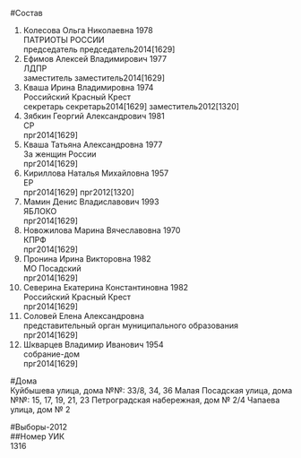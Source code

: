 #Состав  
1. Колесова Ольга Николаевна 1978  
    ПАТРИОТЫ РОССИИ  
    председатель председатель2014[1629]  
2. Ефимов Алексей Владимирович 1977  
    ЛДПР  
    заместитель заместитель2014[1629]  
3. Кваша Ирина Владимировна 1974  
    Российский Красный Крест  
    секретарь секретарь2014[1629] заместитель2012[1320]  
4. Зябкин Георгий Александрович 1981  
    СР  
    прг2014[1629]  
5. Кваша Татьяна Александровна 1977  
    За женщин России  
    прг2014[1629]  
6. Кириллова Наталья Михайловна 1957  
    ЕР  
    прг2014[1629] прг2012[1320]  
7. Мамин Денис Владиславович 1993  
    ЯБЛОКО  
    прг2014[1629]  
8. Новожилова Марина Вячеславовна 1970  
    КПРФ  
    прг2014[1629]  
9. Пронина Ирина Викторовна 1982  
    МО Посадский  
    прг2014[1629]  
10. Северина Екатерина Константиновна 1982  
    Российский Красный Крест  
    прг2014[1629]  
11. Соловей Елена Александровна  
    представительный орган муниципального образования  
    прг2014[1629]  
12. Шкварцев Владимир Иванович 1954  
    собрание-дом  
    прг2014[1629]  
  
#Дома  
Куйбышева улица, дома №№: 33/8, 34, 36 Малая Посадская улица, дома №№: 15, 17, 19, 21, 23 Петроградская набережная, дом № 2/4 Чапаева улица, дом № 2  
  
#Выборы-2012  
##Номер УИК  
1316  
